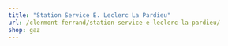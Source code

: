 ```yaml
---
title: "Station Service E. Leclerc La Pardieu"
url: /clermont-ferrand/station-service-e-leclerc-la-pardieu/
shop: gaz
---
```

